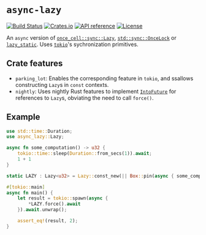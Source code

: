 # `async-lazy`

[![Build Status](https://github.com/Jules-Bertholet/async-lazy/actions/workflows/actions.yml/badge.svg)](https://github.com/Jules-Bertholet/async-lazy/actions)
[![Crates.io](https://img.shields.io/crates/v/async-lazy.svg)](https://crates.io/crates/async-lazy)
[![API reference](https://docs.rs/async-lazy/badge.svg)](https://docs.rs/async-lazy/)
[![License](https://img.shields.io/crates/l/async-lazy.svg)](https://github.com/Jules-Bertholet/async-lazy#license)

An `async` version of [`once_cell::sync::Lazy`](https://docs.rs/once_cell/latest/once_cell/sync/struct.Lazy.html), [`std::sync::OnceLock`](https://doc.rust-lang.org/nightly/std/sync/struct.OnceLock.html) or [`lazy_static`](https://crates.io/crates/lazy_static). Uses [`tokio`](https://github.com/tokio-rs/tokio)'s sychronization primitives.

## Crate features

- `parking_lot`: Enables the corresponding feature in `tokio`, and ssallows constructing `Lazy`s in `const` contexts.
- `nightly`: Uses nightly Rust features to implement [`IntoFuture`](https://doc.rust-lang.org/std/future/trait.IntoFuture.html) for references to `Lazy`s, obviating the need to call `force()`.

## Example

```rust
use std::time::Duration;
use async_lazy::Lazy;

async fn some_computation() -> u32 {
    tokio::time::sleep(Duration::from_secs(1)).await;
    1 + 1
}

static LAZY : Lazy<u32> = Lazy::const_new(|| Box::pin(async { some_computation().await }));

#[tokio::main]
async fn main() {
    let result = tokio::spawn(async {
        *LAZY.force().await
    }).await.unwrap();

    assert_eq!(result, 2);
}
```
